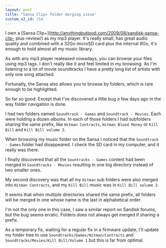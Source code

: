 ```yaml
---
layout: post
title: "Sansa Clip+ folder merging issue"
custom_v2_id: 314
---
```


I own a [Sansa Clip+](http://anythingbutipod.com/2009/08/sandisk-sansa-clip-
plus-review/) as my mp3 player. It's really small, has great audio quality and
combined with a 32Go microSD card plus the internal 8Go, it's enough to hold
almost all my music library.

As with any mp3 player realeased nowadays, you can browse your files using mp3
tags. I don't really like it and feel limited in my browsing. As I'm listening
to a lot of movie soundtracks I have a pretty long list of artists with only
one song attached.

Fortunatly, the Sansa also allows you to browse by folders, which is rare
enough to be highlighted.

So far so good. Except that I've discovered a little bug a few days ago in the
way folder navigation is done.

I had two folders named `Soundtrack - Games` and `Soundtrack - Movies`. Each
were holding a dozen albums. In each of those folders I had subfolders sharing
the same prefix, like `Hitman Contracts`, `Hitman Blood Money` or `Kill Bill`
and `Kill Bill volume 2`.

When browsing my music folder on the Sansa I noticed that the `Soundtrack -
Games` folder had disappeared. I check the SD card in my computer, and it
really was there.

I finally discovered that all the `Sountracks - Games` content had been merged
in `Soundtracks - Movies` resulting in one big directory instead of two
smaller ones.

My second discovery was that all my `Hitman` sub folders were also merged into
`Hitman Contracts`, and my `Kill Bill` music was in `Kill Bill volume 2`.

It seems that when multiple directories shared the same prefix, all folders
will be merged in one whose name is the last in alphabetical order.

I'm not the only one in this case, I saw a similar report on Sandisk forums,
but the bug seems erratic. Folders does not always get merged if sharing a
prefix.

As a temporary fix, waiting for a regular fix in a firmware update, I'll
update my folder tree to use `Soundtracks/Games/Hitman/Contracts` and
`Soundtracks/Movies/Kill Bill/Volume 1` but this is far from optimal.

